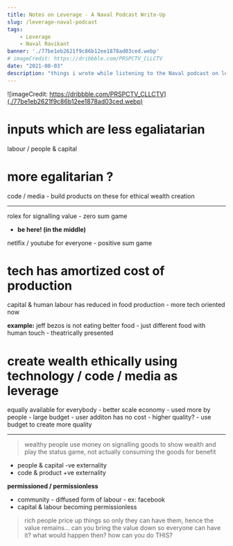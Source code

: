 ```yaml
---
title: Notes on Leverage - A Naval Podcast Write-Up
slug: /leverage-naval-podcast
tags: 
    - Leverage
    - Naval Ravikant
banner: './77be1eb2621f9c86b12ee1878ad03ced.webp'
# imageCredit: https://dribbble.com/PRSPCTV_CLLCTV
date: "2021-08-03"
description: "things i wrote while listening to the Naval podcast on leverage"
---
```


![imageCredit: https://dribbble.com/PRSPCTV_CLLCTV](./77be1eb2621f9c86b12ee1878ad03ced.webp)

# inputs which are less egaliatarian 

labour / people & capital

# more egalitarian ?

code / media - build products on these for ethical wealth creation

----

rolex for signalling value - zero sum game

- **be here! (in the middle)**

netlfix / youtube for everyone - positive sum game

# tech has amortized cost of production

capital & human labour has reduced in food production - more tech oriented now

**example:** jeff bezos is not eating better food - just different food with human touch - theatrically presented

# create wealth ethically using technology / code / media as leverage

equally available for everybody - better scale economy - used more by people - large budget - user additon has no cost - higher quality? - use budget to create more quality

------

> wealthy people use money on signalling goods to show wealth and play the status game, not actually consuming the goods for benefit

- people & capital -ve externality
- code & product +ve externality

**permissioned / permissionless**

- community - diffused form of labour - ex: facebook
- capital & labour becoming permissionless

> rich people price up things so only they can have them, hence the value remains... can you bring the value down so everyone can have it? what would happen then? how can you do THIS?